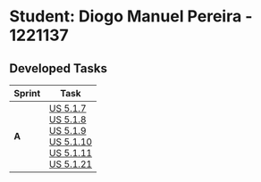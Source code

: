 # Student: Diogo Manuel Pereira - 1221137

## Developed Tasks

| Sprint | Task                                                                                                                                                                                                                                                                                                           |
|--------|----------------------------------------------------------------------------------------------------------------------------------------------------------------------------------------------------------------------------------------------------------------------------------------------------------------|
| **A**  | [US 5.1.7](BackofficeModule\5.1.7\readme.md) <br/>[US 5.1.8](BackofficeModule\5.1.8\readme.md) <br/>[US 5.1.9](BackofficeModule\5.1.9\readme.md)   <br/>[US 5.1.10](BackofficeModule\5.1.10\readme.md) <br/>[US 5.1.11](BackofficeModule\5.1.11\readme.md) <br/>[US 5.1.21](BackofficeModule\5.1.21\readme.md) |